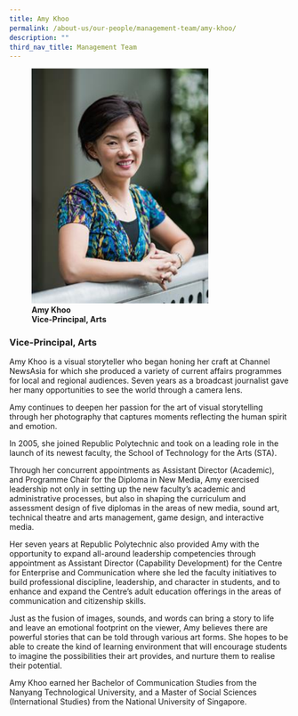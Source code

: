 ```yaml
---
title: Amy Khoo
permalink: /about-us/our-people/management-team/amy-khoo/
description: ""
third_nav_title: Management Team
---
```

<figure>
<img style="width:75%" src="/images/amy-khoo.jpg">
<figcaption> <strong>Amy Khoo<br>
Vice-Principal, Arts</strong> </figcaption>
</figure>

### Vice-Principal, Arts

Amy Khoo is a visual storyteller who began honing her craft at Channel NewsAsia for which she produced a variety of current affairs programmes for local and regional audiences. Seven years as a broadcast journalist gave her many opportunities to see the world through a camera lens.  
  
Amy continues to deepen her passion for the art of visual storytelling through her photography that captures moments reflecting the human spirit and emotion.  
  
In 2005, she joined Republic Polytechnic and took on a leading role in the launch of its newest faculty, the School of Technology for the Arts (STA).  
  
Through her concurrent appointments as Assistant Director (Academic), and Programme Chair for the Diploma in New Media, Amy exercised leadership not only in setting up the new faculty’s academic and administrative processes, but also in shaping the curriculum and assessment design of five diplomas in the areas of new media, sound art, technical theatre and arts management, game design, and interactive media.  
  
Her seven years at Republic Polytechnic also provided Amy with the opportunity to expand all-around leadership competencies through appointment as Assistant Director (Capability Development) for the Centre for Enterprise and Communication where she led the faculty initiatives to build professional discipline, leadership, and character in students, and to enhance and expand the Centre’s adult education offerings in the areas of communication and citizenship skills.  
  
Just as the fusion of images, sounds, and words can bring a story to life and leave an emotional footprint on the viewer, Amy believes there are powerful stories that can be told through various art forms. She hopes to be able to create the kind of learning environment that will encourage students to imagine the possibilities their art provides, and nurture them to realise their potential.  
  
Amy Khoo earned her Bachelor of Communication Studies from the Nanyang Technological University, and a Master of Social Sciences (International Studies) from the National University of Singapore.